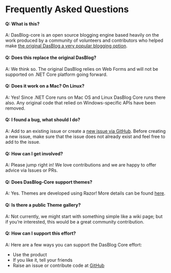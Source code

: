 # Frequently Asked Questions


#### Q: What is this?
A: DasBlog-core  is an open source blogging engine based heavily on the  work produced by a community of volunteers and contributors who helped make [the original DasBlog a very popular blogging option](https://github.com/shanselman/dasblog).


#### Q: Does this replace the original DasBlog?
A: We think so. The original DasBlog relies on Web Forms and will not be supported on .NET Core platform going forward.


#### Q: Does it work on a Mac?  On Linux?
A: Yes! Since .NET Core runs on Mac OS and Linux DasBlog Core runs there also. Any original code that relied on Windows-specific APIs have been removed.


#### Q: I found a bug, what should I do?
A: Add to an existing issue or create a [new issue via GitHub](https://github.com/poppastring/dasblog-core/issues). Before creating a new issue, make sure that the issue does not already exist and feel free to add to the issue.


#### Q: How can I get involved?
A: Please jump right in!  We love contributions and we are happy to offer advice via Issues or PRs.


#### Q: Does DasBlog-Core  support themes?
A: Yes. Themes are developed using Razor! More details can be found [here](https://github.com/poppastring/dasblog-core/wiki/4.-Designing-a-theme).


#### Q: Is there a public Theme gallery?
A: Not currently, we might start with something simple like a wiki page; but if you’re interested, this would be a great community contribution.


#### Q: How can I support this effort?
A: Here are a few ways you can support the DasBlog Core effort:
 * Use the product
 * If you like it, tell your friends
 * Raise an issue or contribute code at [GitHub](https://github.com/poppastring/dasblog-core)
